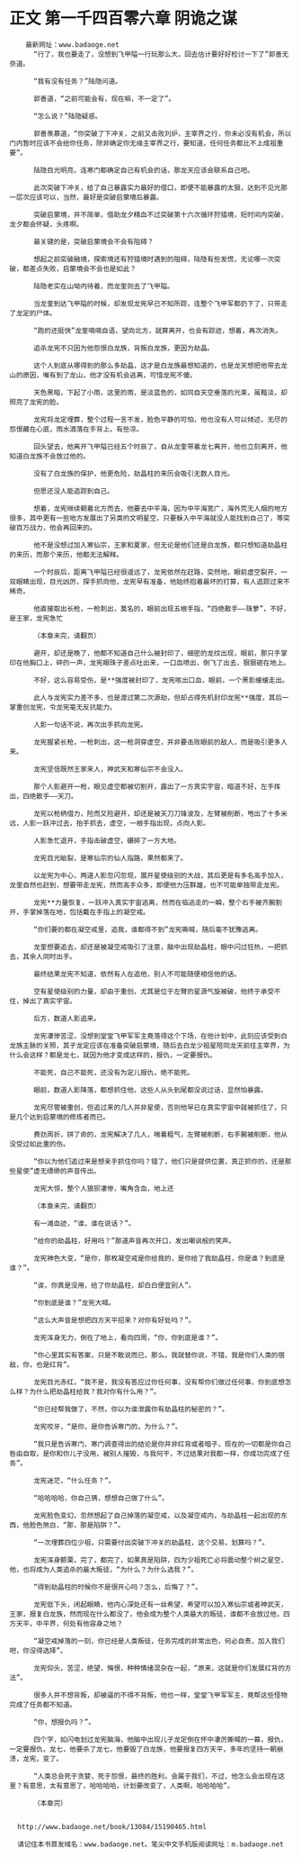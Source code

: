 # 正文 第一千四百零六章 阴诡之谋
        最新网址：www.badaoge.net
          “行了，我也要走了，没想到飞甲隘一行玩那么大，回去估计要好好检讨一下了”郭善无奈道。
      
          “我有没有任务？”陆隐问道。
      
          郭善道，“之前可能会有，现在嘛，不一定了”。
      
          “怎么说？”陆隐疑惑。
      
          郭善羡慕道，“你突破了下冲关，之前又击败刘炉，主宰界之行，你未必没有机会，所以门内暂时应该不会给你任务，除非确定你无缘主宰界之行，要知道，任何任务都比不上成祖重要”。
      
          陆隐目光明亮，连寒门都确定自己有机会的话，那龙天应该会联系自己吧。
      
          此次突破下冲关，给了自己暴露实力最好的借口，即便不能暴露的太狠，达到不见光那一层次应该可以，当然，最好是突破启蒙境后暴露。
      
          突破启蒙境，并不简单，借助龙夕精血不过突破第十六次循环狩猎境，短时间内突破，龙夕都会怀疑，头疼啊。
      
          最关键的是，突破启蒙境会不会有阻碍？
      
          想起之前突破融境，探索境还有狩猎境时遇到的阻碍，陆隐有些发慌，无论哪一次突破，都差点失败，启蒙境会不会也是如此？
      
          陆隐老实在山坳内待着，而龙奎则去了飞甲隘。
      
          当龙奎到达飞甲隘的时候，却发现龙宪早已不知所踪，连整个飞甲军都扔下了，只带走了龙定的尸体。
      
          “跑的还挺快”龙奎喃喃自语，望向北方，就算离开，也会有踪迹，想着，再次消失。
      
          追杀龙宪不只因为他怨恨白龙族，背叛白龙族，更因为劫晶。
      
          这个人到底从哪得到的那么多劫晶，这才是白龙族最想知道的，也是龙天想把他带去龙山的原因，唯有到了龙山，他才没有机会逃离，可惜龙宪不傻。
      
          天色黑暗，下起了小雨，这里的雨，是淡蓝色的，如同自天空垂落的光束，虽黯淡，却照亮了龙宪的脸。
      
          龙宪将龙定埋葬，整个过程一言不发，脸色平静的可怕，他也没有人可以倾述，无尽的怨恨藏在心底，雨水滴落在手背上，有些凉。
      
          回头望去，他离开飞甲隘已经五个时辰了，自从龙奎带着龙七离开，他也立刻离开，他知道白龙族不会放过他的。
      
          没有了白龙族的保护，他更危险，劫晶柱的来历会吸引无数人目光。
      
          但愿还没人能追踪到自己。
      
          想着，龙宪继续朝着北方而去，他要去中平海，因为中平海宽广，海外荒无人烟的地方很多，其中更有一些地方发展出了另类的文明星空，只要躲入中平海就没人能找到自己了，等突破百万战力，他会再回来的。
      
          他不是没想过加入寒仙宗，王家和夏家，但无论是他们还是白龙族，都只想知道劫晶柱的来历，而那个来历，他都无法解释。
      
          一个时辰后，距离飞甲隘已经很遥远了，龙宪依然在赶路，突然地，眼前虚空裂开，一双眼睛出现，目光凶厉，探手抓向他，龙宪早有准备，他始终抱着最坏的打算，有人追踪过来不稀奇。
      
          他直接取出长枪，一枪刺出，莫名的，眼前出现五根手指，“四绝散手——珠萝”，不好，是王家，龙宪急忙
      
          （本章未完，请翻页）
      
          避开，却还是晚了，他都不知道自己什么被封印了，细密的龙纹出现，眼前，那只手掌印在他胸口上，砰的一声，龙宪眼珠子差点吐出来，一口血喷出，倒飞了出去，狠狠砸在地上。
      
          不好，这么容易受伤，是**强度被封印了，龙宪咳出口血，眼前，一个黑影缓缓走出。
      
          此人与龙宪实力差不多，也是渡过第二次源劫，但却占得先机封印龙宪**强度，其后一掌重创龙宪，令龙宪毫无反抗能力。
      
          人影一句话不说，再次出手抓向龙宪。
      
          龙宪握紧长枪，一枪刺出，这一枪洞穿虚空，并非要击败眼前的敌人，而是吸引更多人来。
      
          龙宪坚信既然王家来人，神武天和寒仙宗不会没人。
      
          那个人影避开一枪，眼见虚空都被切割开，露出了一方真实宇宙，暗道不好，左手挥出，四绝散手——天刀。
      
          龙宪以枪柄借力，险而又险避开，却还是被天刀刀锋波及，左臂被削断，甩出了十多米远，人影一跃冲过去，抬手抓去，虚空，一根手指出现，点向人影。
      
          人影急忙退开，手指击破虚空，碾碎了一方大地。
      
          龙宪目光眦裂，是寒仙宗的仙人指路，果然都来了。
      
          以龙宪为中心，两道人影忽闪忽现，展开星使级别的大战，其后更是有多名高手加入，龙奎自然也赶到，想要带走龙宪，然而高手众多，即便他力压群雄，也不可能单独带走龙宪。
      
          龙宪**力量恢复，一跃冲入真实宇宙逃离，然而在临逃走的一瞬，整个右手被齐腕割开，手掌掉落在地，包括戴在手指上的凝空戒。
      
          “你们要的都在凝空戒里，追我，谁都得不到”龙宪嘶喊，随后毫不犹豫逃离。
      
          龙奎想要追去，却还是被凝空戒吸引了注意，脑中出现劫晶柱，眼中闪过狂热，一把抓去，其余人同时出手。
      
          最终结果龙宪不知道，依然有人在追他，别人不可能随便相信他的话。
      
          空有星使级别的力量，却由于重创，尤其是位于左臂的星源气旋被破，他终于承受不住，掉出了真实宇宙。
      
          后方，数道人影追来。
      
          龙宪凄惨苦涩，没想到堂堂飞甲军军主竟落得这个下场，在他计划中，此刻应该受到白龙族主脉的关照，其子龙定应该在准备突破启蒙境，随后去白龙少祖星陪同龙天前往主宰界，为什么会这样？都是龙七，就因为他才变成这样的，报仇，一定要报仇。
      
          不能死，自己不能死，还没有为定儿报仇，绝不能死。
      
          眼前，数道人影降落，都想抓住他，这些人从头到尾都没说过话，显然怕暴露。
      
          龙宪尽管被重创，但追过来的几人并非星使，否则他早已在真实宇宙中就被抓住了，只是几个达到启蒙境的修炼者而已。
      
          费劲周折，拼了命的，龙宪解决了几人，喘着粗气，左臂被削断，右手腕被削断，他从没受过如此重的伤。
      
          “你以为他们追过来是想亲手抓住你吗？错了，他们只是提供位置，真正抓你的，还是那些星使”虚无缥缈的声音传出。
      
          龙宪大惊，整个人狼狈凄惨，嘴角含血，地上还
      
          （本章未完，请翻页）
      
          有一滩血迹，“谁，谁在说话？”。
      
          “给你的劫晶柱，好用吗？”那道声音再次开口，发出嘲讽般的笑声。
      
          龙宪神色大变，“是你，那枚凝空戒是你给我的，是你给了我劫晶柱，你是谁？到底是谁？”。
      
          “诶，你真是没用，给了你劫晶柱，却白白便宜别人”。
      
          “你到底是谁？”龙宪大喊。
      
          “这么大声音是想把四方天平招来？对你有好处吗？”。
      
          龙宪浑身无力，倒在了地上，看向四周，“你，你到底是谁？”。
      
          “你心里其实有答案，只是不敢说而已，那么，我就替你说，不错，我是你们人类的宿敌，你，也是红背”。
      
          龙宪目光赤红，“我不是，我没有答应过你任何事，没有帮你们做过任何事，你到底想怎么样？为什么把劫晶柱给我？我对你有什么用？”。
      
          “你已经帮我做了，不然，你以为谁泄露你有劫晶柱的秘密的？”。
      
          龙宪咬牙，“是你，是你告诉寒门的，为什么？”。
      
          “我只是告诉寒门，寒门调查得出的结论是你并非红背或者暗子，现在的一切都是你自己咎由自取，是你和你儿子没用，被别人摧毁，与我何干，不过结果对我都一样，你成功完成了任务”。
      
          龙宪迷茫，“什么任务？”。
      
          “哈哈哈哈，你自己猜，想想自己做了什么”。
      
          龙宪脸色变幻，忽然想起了自己掉落的凝空戒，以及凝空戒内，与劫晶柱一起出现的东西，他脸色煞白，“那，那是陷阱？”。
      
          “一次埋葬四位少祖，只需要付出突破下冲关的劫晶柱，这个交易，划算吗？”。
      
          龙宪浑身颤栗，完了，都完了，如果真是陷阱，四为少祖死亡必将震动整个树之星空，他，也将成为人类追杀的最大叛徒，“为什么？为什么选我？”。
      
          “得到劫晶柱的时候你不是很开心吗？怎么，后悔了？”。
      
          龙宪低下头，闭起眼睛，他内心深处还有一丝希望，希望可以加入寒仙宗或者神武天，王家，报复白龙族，然而现在什么都没了，他会成为整个人类最大的叛徒，谁都不会放过他，四方天平，中平界，何处有他容身之地？
      
          “凝空戒掉落的一刻，你已经是人类叛徒，任务完成的非常出色，何必自责，加入我们吧，你没得选择”。
      
          龙宪仰头，苦涩，绝望，悔恨，种种情绪混杂在一起，“原来，这就是你们发展红背的方法”。
      
          很多人并不想背叛，却被逼的不得不背叛，他也一样，堂堂飞甲军军主，竟帮这些怪物完成了任务都不知道。
      
          “你，想报仇吗？”。
      
          四个字，如闪电划过龙宪脑海，他脑中出现儿子龙定倒在怀中凄厉撕喊的一幕，报仇，一定要报仇，龙七，他要杀了龙七，他要毁了白龙族，他要报复四方天平，多年的坚持一朝崩溃，龙宪，变了。
      
          “人类总会死于贪婪，死于怨恨，最终的胜利，会属于我们，不过，他怎么会出现在这里？有意思，太有意思了，哈哈哈哈，计划要改变了，人类啊，哈哈哈哈”。
      
          （本章完）
      
      
      http://www.badaoge.net/book/13084/15190465.html
      
      请记住本书首发域名：www.badaoge.net。笔尖中文手机版阅读网址：m.badaoge.net